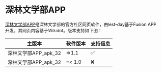 # 深林文学部APP

[深林文学部APP](https://github.com/DeepForest-Club/dfcAPP/tree/master/%E6%B7%B1%E6%9E%97%E6%96%87%E5%AD%A6%E9%83%A8APP)是深林文学部的官方社区网页软件，由lest-day基于Fusion APP开发，其网页内容基于Wikidot。版本支持如下图：

| 主版本    | 软件版本 | 支持信息            |
| --------- | -------- | ------------------ |
| 深林文学部APP_apk_32 | =>1.1    | :white_check_mark: |
| 深林文学部APP_apk_32 | =< 1.0   | :x:                |
